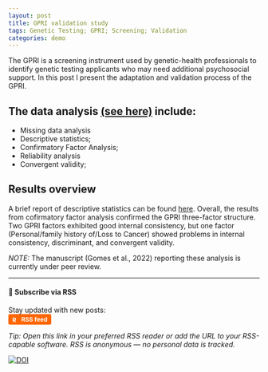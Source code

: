 ```yaml
---
layout: post
title: GPRI validation study
tags: Genetic Testing; GPRI; Screening; Validation
categories: demo
---
```


The GPRI is a screening instrument used by genetic-health professionals to identify genetic testing applicants who may need additional psychosocial support. In this post I present the adaptation and validation process of the GPRI.

## The data analysis [(see here)](https://github.com/tiagodsferreira/together_repo/blob/main/GPRI_syntax.R) include:
- Missing data analysis
- Descriptive statistics;  
- Confirmatory Factor Analysis;
- Reliability analysis
- Convergent validity;

## Results overview
A brief report of descriptive statistics can be found [here](https://github.com/tiagodsferreira/together_repo/blob/5ce3a8515bc4ce1c859463dc1070b9024e40f4ca/DA_report.md). Overall, the results from cofirmatory factor analysis confirmed the GPRI three-factor structure. Two GPRI factors exhibited good internal consistency, but one factor (Personal/family history of/Loss to Cancer) showed problems in internal consistency, discriminant, and convergent validity.

*NOTE:* The manuscript (Gomes et al., 2022) reporting these analysis is currently under peer review.


---

#### 📡 Subscribe via RSS

Stay updated with new posts:  
<a href="https://tiagodsferreira.github.io/JARW/feed.xml" target="_blank" style="
    display:inline-flex;
    align-items:center;
    gap:4px;
    padding:3px 8px;
    background-color:#ff6600;
    color:white;
    font-weight:bold;
    border-radius:3px;
    text-decoration:none;
    font-size:0.85em;
">
<img src="https://upload.wikimedia.org/wikipedia/commons/4/43/Feed-icon.svg" alt="RSS" width="14" height="14"> RSS feed
</a>  

*Tip: Open this link in your preferred RSS reader or add the URL to your RSS-capable software. RSS is anonymous — no personal data is tracked.*


[![DOI](https://zenodo.org/badge/DOI/10.5281/zenodo.6106770.svg)](https://doi.org/10.5281/zenodo.6106770)
